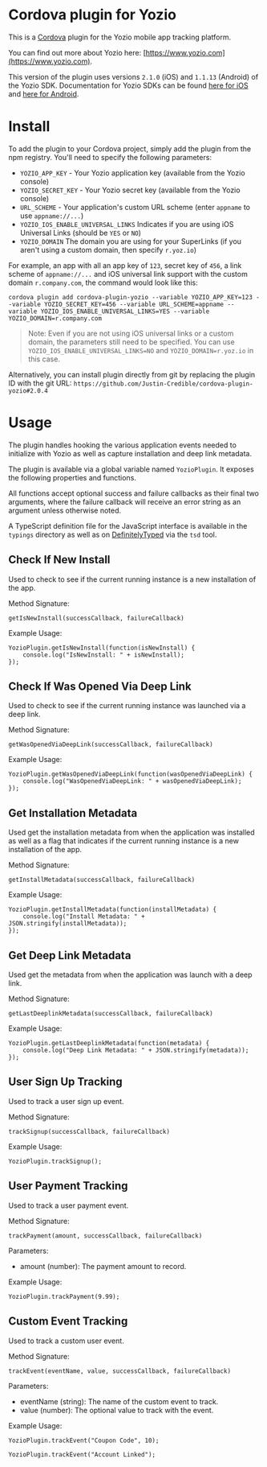 # Cordova plugin for Yozio

This is a [Cordova](http://cordova.apache.org/) plugin for the Yozio mobile app tracking platform.

You can find out more about Yozio here: [https://www.yozio.com](https://www.yozio.com).

This version of the plugin uses versions `2.1.0` (iOS) and `1.1.13` (Android) of the Yozio SDK. Documentation for Yozio SDKs can be found [here for iOS](https://docs.yozio.com/documents/base-sdk-setup--2) and [here for Android](https://docs.yozio.com/documents/base-sdk-setup).

# Install

To add the plugin to your Cordova project, simply add the plugin from the npm registry. You'll need to specify the following parameters:

* `YOZIO_APP_KEY` - Your Yozio application key (available from the Yozio console)
* `YOZIO_SECRET_KEY` - Your Yozio secret key (available from the Yozio console)
* `URL_SCHEME` - Your application's custom URL scheme (enter `appname` to use `appname://...`)
* `YOZIO_IOS_ENABLE_UNIVERSAL_LINKS` Indicates if you are using iOS Universal Links (should be `YES` or `NO`)
* `YOZIO_DOMAIN` The domain you are using for your SuperLinks (if you aren't using a custom domain, then specify `r.yoz.io`)

For example, an app with all an app key of `123`, secret key of `456`, a link scheme of `appname://...` and iOS universal link support with the custom domain `r.company.com`, the command would look like this:

    cordova plugin add cordova-plugin-yozio --variable YOZIO_APP_KEY=123 --variable YOZIO_SECRET_KEY=456 --variable URL_SCHEME=appname --variable YOZIO_IOS_ENABLE_UNIVERSAL_LINKS=YES --variable YOZIO_DOMAIN=r.company.com

> Note: Even if you are not using iOS universal links or a custom domain, the parameters still need to be specified. You can use `YOZIO_IOS_ENABLE_UNIVERSAL_LINKS=NO` and `YOZIO_DOMAIN=r.yoz.io` in this case.

Alternatively, you can install plugin directly from git by replacing the plugin ID with the git URL: `https://github.com/Justin-Credible/cordova-plugin-yozio#2.0.4`

# Usage

The plugin handles hooking the various application events needed to initialize with Yozio as well as capture installation and deep link metadata.

The plugin is available via a global variable named `YozioPlugin`. It exposes the following properties and functions.

All functions accept optional success and failure callbacks as their final two arguments, where the failure callback will receive an error string as an argument unless otherwise noted.

A TypeScript definition file for the JavaScript interface is available in the `typings` directory as well as on [DefinitelyTyped](https://github.com/borisyankov/DefinitelyTyped) via the `tsd` tool.

## Check If New Install

Used to check to see if the current running instance is a new installation of the app.

Method Signature:

`getIsNewInstall(successCallback, failureCallback)`

Example Usage:

    YozioPlugin.getIsNewInstall(function(isNewInstall) {
        console.log("IsNewInstall: " + isNewInstall);
    });

## Check If Was Opened Via Deep Link

Used to check to see if the current running instance was launched via a deep link.

Method Signature:

`getWasOpenedViaDeepLink(successCallback, failureCallback)`

Example Usage:

    YozioPlugin.getWasOpenedViaDeepLink(function(wasOpenedViaDeepLink) {
        console.log("WasOpenedViaDeepLink: " + wasOpenedViaDeepLink);
    });

## Get Installation Metadata

Used get the installation metadata from when the application was installed as well as a flag that indicates if the current running instance is a new installation of the app.

Method Signature:

`getInstallMetadata(successCallback, failureCallback)`

Example Usage:

    YozioPlugin.getInstallMetadata(function(installMetadata) {
        console.log("Install Metadata: " + JSON.stringify(installMetadata));
    });

## Get Deep Link Metadata

Used get the metadata from when the application was launch with a deep link.

Method Signature:

`getLastDeeplinkMetadata(successCallback, failureCallback)`

Example Usage:

    YozioPlugin.getLastDeeplinkMetadata(function(metadata) {
        console.log("Deep Link Metadata: " + JSON.stringify(metadata));
    });

## User Sign Up Tracking

Used to track a user sign up event.

Method Signature:

`trackSignup(successCallback, failureCallback)`

Example Usage:

    YozioPlugin.trackSignup();

## User Payment Tracking

Used to track a user payment event.

Method Signature:

`trackPayment(amount, successCallback, failureCallback)`

Parameters:

* amount (number): The payment amount to record.

Example Usage:

    YozioPlugin.trackPayment(9.99);

## Custom Event Tracking

Used to track a custom user event.

Method Signature:

`trackEvent(eventName, value, successCallback, failureCallback)`

Parameters:

* eventName (string): The name of the custom event to track.
* value (number): The optional value to track with the event.

Example Usage:

    YozioPlugin.trackEvent("Coupon Code", 10);
    
    YozioPlugin.trackEvent("Account Linked");
